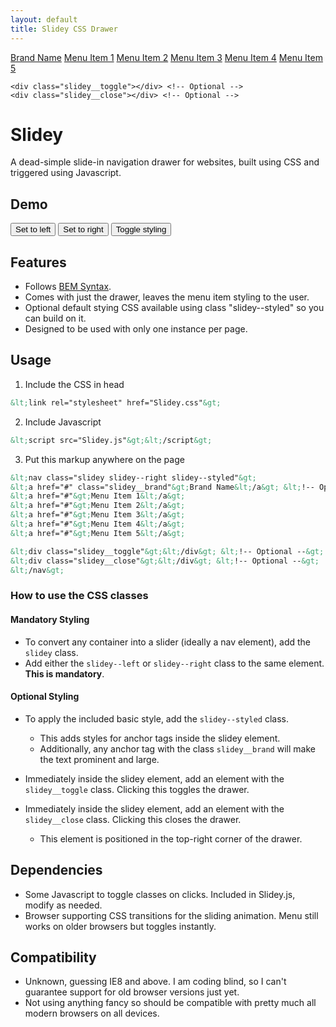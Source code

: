 ```yaml
---
layout: default
title: Slidey CSS Drawer
---
```


<link rel="stylesheet" href="Slidey.css">

<nav class="slidey slidey--left slidey--styled">
    <a href="#" class="slidey__brand">Brand Name</a> <!-- Optional -->
    <a href="#">Menu Item 1</a>
    <a href="#">Menu Item 2</a>
    <a href="#">Menu Item 3</a>
    <a href="#">Menu Item 4</a>
    <a href="#">Menu Item 5</a>

    <div class="slidey__toggle"></div> <!-- Optional -->
    <div class="slidey__close"></div> <!-- Optional -->
</nav>

# Slidey

A dead-simple slide-in navigation drawer for websites, built using CSS and triggered using Javascript.

## Demo

<button id="set-to-left">Set to left</button>
<button id="set-to-right">Set to right</button>
<button id="toggle-styling">Toggle styling</button>

## Features

- Follows [BEM Syntax](https://css-tricks.com/bem-101).
- Comes with just the drawer, leaves the menu item styling to the user.
- Optional default stying CSS available using class "slidey--styled" so you can build on it.
- Designed to be used with only one instance per page.

## Usage

1. Include the CSS in head
```html
&lt;link rel="stylesheet" href="Slidey.css"&gt;
```

2. Include Javascript
```html
&lt;script src="Slidey.js"&gt;&lt;/script&gt;
```

3. Put this markup anywhere on the page
```html
&lt;nav class="slidey slidey--right slidey--styled"&gt;
&lt;a href="#" class="slidey__brand"&gt;Brand Name&lt;/a&gt; &lt;!-- Optional --&gt;
&lt;a href="#"&gt;Menu Item 1&lt;/a&gt;
&lt;a href="#"&gt;Menu Item 2&lt;/a&gt;
&lt;a href="#"&gt;Menu Item 3&lt;/a&gt;
&lt;a href="#"&gt;Menu Item 4&lt;/a&gt;
&lt;a href="#"&gt;Menu Item 5&lt;/a&gt;

&lt;div class="slidey__toggle"&gt;&lt;/div&gt; &lt;!-- Optional --&gt;
&lt;div class="slidey__close"&gt;&lt;/div&gt; &lt;!-- Optional --&gt;
&lt;/nav&gt;
```

### How to use the CSS classes

#### Mandatory Styling

- To convert any container into a slider (ideally a nav element), add the ```slidey``` class.
- Add either the ```slidey--left``` or ```slidey--right``` class to the same element. __This is mandatory__.

#### Optional Styling

- To apply the included basic style, add the ```slidey--styled``` class.
  - This adds styles for anchor tags inside the slidey element.
  - Additionally, any anchor tag with the class ```slidey__brand``` will make the text prominent and large.

- Immediately inside the slidey element, add an element with the ```slidey__toggle``` class. Clicking this toggles the drawer.
- Immediately inside the slidey element, add an element with the ```slidey__close``` class. Clicking this closes the drawer.
  - This element is positioned in the top-right corner of the drawer.

## Dependencies

- Some Javascript to toggle classes on clicks. Included in Slidey.js, modify as needed.
- Browser supporting CSS transitions for the sliding animation. Menu still works on older browsers but toggles instantly.

## Compatibility

- Unknown, guessing IE8 and above. I am coding blind, so I can't guarantee support for old browser versions just yet.
- Not using anything fancy so should be compatible with pretty much all modern browsers on all devices.

<script src="https://code.jquery.com/jquery-2.1.4.min.js"></script>
<script src="Slidey.js"></script>
<script type="text/javascript">
    $("#set-to-left").click(function() {
        $(".slidey").removeClass("slidey--right").addClass("slidey--left");
    });
    $("#set-to-right").click(function() {
        $(".slidey").removeClass("slidey--left").addClass("slidey--right");
    });
    $("#toggle-styling").click(function() {
        $(".slidey").toggleClass("slidey--styled");
    });
</script>